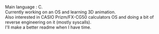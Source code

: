 Main language : C. \
Currently working on an OS and learning 3D animation. \
Also interested in CASIO Prizm/FX-CG50 calculators OS and doing a bit of reverse engineering on it (mostly syscalls). \
I'll make a better readme when I have time.